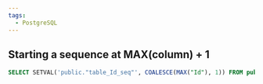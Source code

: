 ```yaml
---
tags:
  - PostgreSQL
---
```


## Starting a sequence at MAX(column) + 1

```sql
SELECT SETVAL('public."table_Id_seq"', COALESCE(MAX("Id"), 1)) FROM public."table";
```